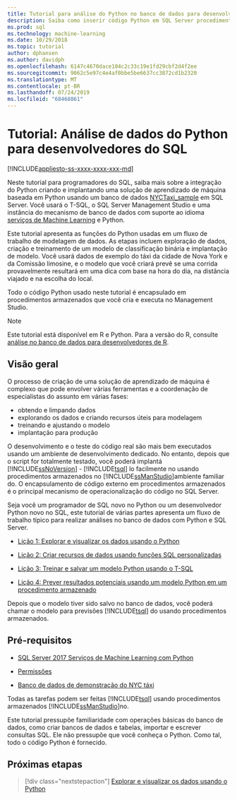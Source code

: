 ```yaml
---
title: Tutorial para análise do Python no banco de dados para desenvolvedores do SQL
description: Saiba como inserir código Python em SQL Server procedimentos armazenados e funções T-SQL.
ms.prod: sql
ms.technology: machine-learning
ms.date: 10/29/2018
ms.topic: tutorial
author: dphansen
ms.author: davidph
ms.openlocfilehash: 6147c4670dace104c2c33c19e1fd29cbf2d4f2ee
ms.sourcegitcommit: 9062c5e97c4e4af0bbe5be6637cc3872cd1b2320
ms.translationtype: MT
ms.contentlocale: pt-BR
ms.lasthandoff: 07/24/2019
ms.locfileid: "68468861"
---
```

# <a name="tutorial-python-data-analytics-for-sql-developers"></a>Tutorial: Análise de dados do Python para desenvolvedores do SQL
[!INCLUDE[appliesto-ss-xxxx-xxxx-xxx-md](../../includes/appliesto-ss-xxxx-xxxx-xxx-md.md)]

Neste tutorial para programadores do SQL, saiba mais sobre a integração do Python criando e implantando uma solução de aprendizado de máquina baseada em Python usando um banco de dados [NYCTaxi_sample](demo-data-nyctaxi-in-sql.md) em SQL Server. Você usará o T-SQL, o SQL Server Management Studio e uma instância do mecanismo de banco de dados com suporte ao idioma [serviços de Machine Learning](../install/sql-machine-learning-services-windows-install.md) e Python.

Este tutorial apresenta as funções do Python usadas em um fluxo de trabalho de modelagem de dados. As etapas incluem exploração de dados, criação e treinamento de um modelo de classificação binária e implantação de modelo. Você usará dados de exemplo do táxi da cidade de Nova York e da Comissão limosine, e o modelo que você criará prevê se uma corrida provavelmente resultará em uma dica com base na hora do dia, na distância viajado e na escolha do local. 

Todo o código Python usado neste tutorial é encapsulado em procedimentos armazenados que você cria e executa no Management Studio.

> [!NOTE]
> Este tutorial está disponível em R e Python. Para a versão do R, consulte [análise no banco de dados para desenvolvedores de R](sqldev-in-database-r-for-sql-developers.md).

## <a name="overview"></a>Visão geral

O processo de criação de uma solução de aprendizado de máquina é complexo que pode envolver várias ferramentas e a coordenação de especialistas do assunto em várias fases:

+ obtendo e limpando dados
+ explorando os dados e criando recursos úteis para modelagem
+ treinando e ajustando o modelo
+ implantação para produção

O desenvolvimento e o teste do código real são mais bem executados usando um ambiente de desenvolvimento dedicado. No entanto, depois que o script for totalmente testado, você poderá implantá [!INCLUDE[ssNoVersion](../../includes/ssnoversion-md.md)] - [!INCLUDE[tsql](../../includes/tsql-md.md)] lo facilmente no usando procedimentos armazenados no [!INCLUDE[ssManStudio](../../includes/ssmanstudio-md.md)]ambiente familiar do. O encapsulamento de código externo em procedimentos armazenados é o principal mecanismo de operacionalização do código no SQL Server.

Seja você um programador de SQL novo no Python ou um desenvolvedor Python novo no SQL, este tutorial de várias partes apresenta um fluxo de trabalho típico para realizar análises no banco de dados com Python e SQL Server. 

+ [Lição 1: Explorar e visualizar os dados usando o Python](sqldev-py3-explore-and-visualize-the-data.md)

+ [Lição 2: Criar recursos de dados usando funções SQL personalizadas](sqldev-py4-create-data-features-using-t-sql.md)

+ [Lição 3: Treinar e salvar um modelo Python usando o T-SQL](sqldev-py5-train-and-save-a-model-using-t-sql.md)

+ [Lição 4: Prever resultados potenciais usando um modelo Python em um procedimento armazenado](sqldev-py6-operationalize-the-model.md)

Depois que o modelo tiver sido salvo no banco de dados, você poderá chamar o modelo para previsões [!INCLUDE[tsql](../../includes/tsql-md.md)] do usando procedimentos armazenados.

## <a name="prerequisites"></a>Pré-requisitos

+ [SQL Server 2017 Serviços de Machine Learning com Python](../install/sql-machine-learning-services-windows-install.md#verify-installation)

+ [Permissões](../security/user-permission.md)

+ [Banco de dados de demonstração do NYC táxi](demo-data-nyctaxi-in-sql.md)

Todas as tarefas podem ser feitas [!INCLUDE[tsql](../../includes/tsql-md.md)] usando procedimentos armazenados [!INCLUDE[ssManStudio](../../includes/ssmanstudio-md.md)]no.

Este tutorial pressupõe familiaridade com operações básicas do banco de dados, como criar bancos de dados e tabelas, importar e escrever consultas SQL. Ele não pressupõe que você conheça o Python. Como tal, todo o código Python é fornecido. 

## <a name="next-steps"></a>Próximas etapas

> [!div class="nextstepaction"]
> [Explorar e visualizar os dados usando o Python](sqldev-py3-explore-and-visualize-the-data.md)

